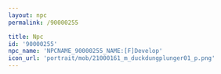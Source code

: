 ```yaml
---
layout: npc
permalink: /90000255

title: Npc
id: '90000255'
npc_name: 'NPCNAME_90000255_NAME:[F]Develop'
icon_url: 'portrait/mob/21000161_m_duckdungplunger01_p.png'
---
```

